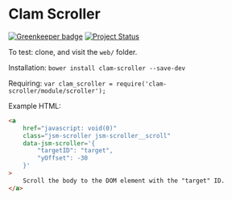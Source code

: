 # Clam Scroller

[![Greenkeeper badge](https://badges.greenkeeper.io/ZeeCoder/clam-scroller.svg)](https://greenkeeper.io/)
[![Project Status](http://stillmaintained.com/ZeeCoder/clam-scroller.png)](http://stillmaintained.com/ZeeCoder/clam-scroller)

To test: clone, and visit the `web/` folder.

Installation: `bower install clam-scroller --save-dev`

Requiring: `var clam_scroller = require('clam-scroller/module/scroller');`

Example HTML:
```html
<a
    href="javascript: void(0)"
    class="jsm-scroller jsm-scroller__scroll"
    data-jsm-scroller='{
        "targetID": "target",
        "yOffset": -30
    }'
>
    Scroll the body to the DOM element with the "target" ID.
</a>
```
